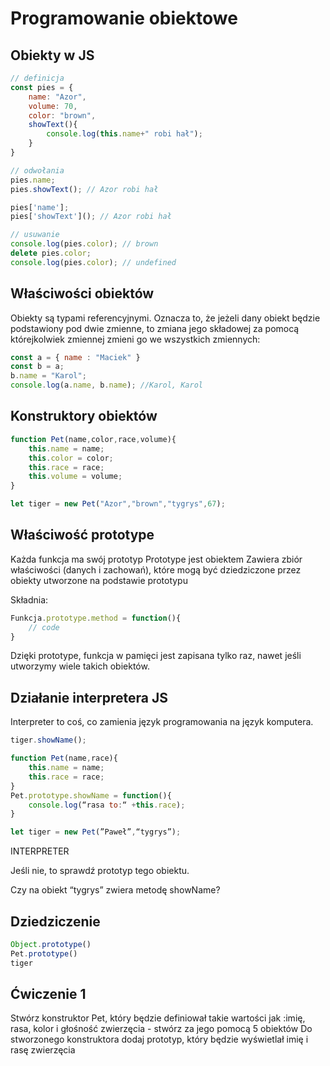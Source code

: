 # Programowanie obiektowe

## Obiekty w JS
```js
// definicja
const pies = {
	name: "Azor",
	volume: 70,
	color: "brown",
	showText(){
		console.log(this.name+" robi hał");
	}
}

// odwołania
pies.name;
pies.showText(); // Azor robi hał

pies['name'];
pies['showText'](); // Azor robi hał

// usuwanie
console.log(pies.color); // brown
delete pies.color;
console.log(pies.color); // undefined
```

## Właściwości obiektów

Obiekty są typami referencyjnymi. Oznacza to, że jeżeli dany obiekt będzie podstawiony pod dwie zmienne, to zmiana jego składowej za pomocą którejkolwiek zmiennej zmieni go we wszystkich zmiennych:

```js
const a = { name : "Maciek" }
const b = a;
b.name = "Karol";
console.log(a.name, b.name); //Karol, Karol
```

## Konstruktory obiektów

```js
function Pet(name,color,race,volume){
	this.name = name;
	this.color = color;
	this.race = race;
	this.volume = volume;
}

let tiger = new Pet("Azor","brown","tygrys",67);
```

## Właściwość prototype

Każda funkcja ma swój prototyp
Prototype jest obiektem 
Zawiera zbiór właściwości (danych i zachowań), które mogą być dziedziczone przez obiekty utworzone na podstawie prototypu

Składnia:
```js
Funkcja.prototype.method = function(){
	// code
}
```

Dzięki prototype, funkcja w pamięci jest zapisana tylko raz, nawet jeśli utworzymy wiele takich obiektów.


## Działanie interpretera JS

Interpreter to coś, co zamienia język programowania na język komputera.

```js
tiger.showName();

function Pet(name,race){
	this.name = name;
	this.race = race;
}
Pet.prototype.showName = function(){
	console.log(“rasa to:“ +this.race);
}

let tiger = new Pet(”Paweł”,“tygrys”);
```

INTERPRETER

Jeśli nie, to sprawdź prototyp tego obiektu.

Czy na obiekt “tygrys” zwiera metodę showName? 


## Dziedziczenie

```js
Object.prototype()
Pet.prototype()
tiger
```


## Ćwiczenie 1

Stwórz konstruktor Pet, który będzie definiował takie wartości jak :imię, rasa, kolor i głośność zwierzęcia -  stwórz za jego pomocą 5 obiektów
Do stworzonego konstruktora dodaj prototyp, który będzie wyświetlał imię i rasę zwierzęcia 

